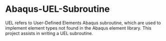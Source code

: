 # Abaqus-UEL-Subroutine
UEL refers to User-Defined Elements Abaqus subroutine, which are used to implement element types not found in the Abaqus element library. This project assists in writing a UEL subroutine.
